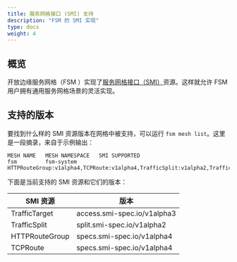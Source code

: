 ```yaml
---
title: 服务网格接口 (SMI) 支持
description: "FSM 的 SMI 实现"
type: docs
weight: 4
---
```


## 概览

开放边缘服务网格（FSM ）实现了[服务网格接口（SMI）](https://smi-spec.io/)资源。这样就允许 FSM 用户拥有通用服务网格场景的灵活实现。

## 支持的版本

要找到什么样的 SMI 资源版本在网格中被支持，可以运行 `fsm mesh list`。这里是一段摘录，来自于示例输出：

```
MESH NAME   MESH NAMESPACE   SMI SUPPORTED
fsm         fsm-system       HTTPRouteGroup:v1alpha4,TCPRoute:v1alpha4,TrafficSplit:v1alpha2,TrafficTarget:v1alpha3
```

下面是当前支持的 SMI 资源和它们的版本：

| SMI 资源 | 版本 |
|--------------|---------|
| TrafficTarget | access.smi-spec.io/v1alpha3 |
| TrafficSplit | split.smi-spec.io/v1alpha2 |
| HTTPRouteGroup | specs.smi-spec.io/v1alpha4 |
| TCPRoute | specs.smi-spec.io/v1alpha4 |
